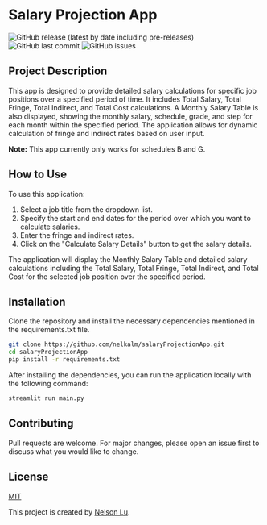 # Salary Projection App

![GitHub release (latest by date including pre-releases)](https://img.shields.io/github/v/release/nelkalm/salaryProjectionApp?include_prereleases)
![GitHub last commit](https://img.shields.io/github/last-commit/nelkalm/salaryProjectionApp)
![GitHub issues](https://img.shields.io/github/issues-raw/nelkalm/salaryProjectionApp)

## Project Description
This app is designed to provide detailed salary calculations for specific job positions over a specified period of time. It includes Total Salary, Total Fringe, Total Indirect, and Total Cost calculations. A Monthly Salary Table is also displayed, showing the monthly salary, schedule, grade, and step for each month within the specified period. The application allows for dynamic calculation of fringe and indirect rates based on user input. 

**Note:** This app currently only works for schedules B and G.

## How to Use
To use this application:

1. Select a job title from the dropdown list.
2. Specify the start and end dates for the period over which you want to calculate salaries.
3. Enter the fringe and indirect rates.
4. Click on the "Calculate Salary Details" button to get the salary details.

The application will display the Monthly Salary Table and detailed salary calculations including the Total Salary, Total Fringe, Total Indirect, and Total Cost for the selected job position over the specified period.

## Installation
Clone the repository and install the necessary dependencies mentioned in the requirements.txt file. 

```bash
git clone https://github.com/nelkalm/salaryProjectionApp.git
cd salaryProjectionApp
pip install -r requirements.txt
```

After installing the dependencies, you can run the application locally with the following command:

```bash
streamlit run main.py
```

## Contributing
Pull requests are welcome. For major changes, please open an issue first to discuss what you would like to change.

## License
[MIT](https://choosealicense.com/licenses/mit/)

This project is created by [Nelson Lu](https://www.nelsonlu.me/).
